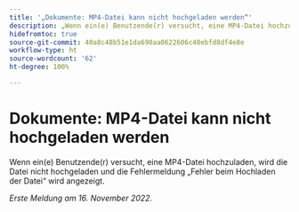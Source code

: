 ```yaml
---
title: '„Dokumente: MP4-Datei kann nicht hochgeladen werden“'
description: „Wenn ein(e) Benutzende(r) versucht, eine MP4-Datei hochzuladen, wird die Datei nicht hochgeladen und die Fehlermeldung ‚Fehler beim Hochladen der Datei‘ wird angezeigt.“
hidefromtoc: true
source-git-commit: 40a8c48b51e1da690aa0622606c40ebfd8df4e8e
workflow-type: ht
source-wordcount: '62'
ht-degree: 100%

---
```



# Dokumente: MP4-Datei kann nicht hochgeladen werden

Wenn ein(e) Benutzende(r) versucht, eine MP4-Datei hochzuladen, wird die Datei nicht hochgeladen und die Fehlermeldung „Fehler beim Hochladen der Datei“ wird angezeigt.

_Erste Meldung am 16. November 2022._

